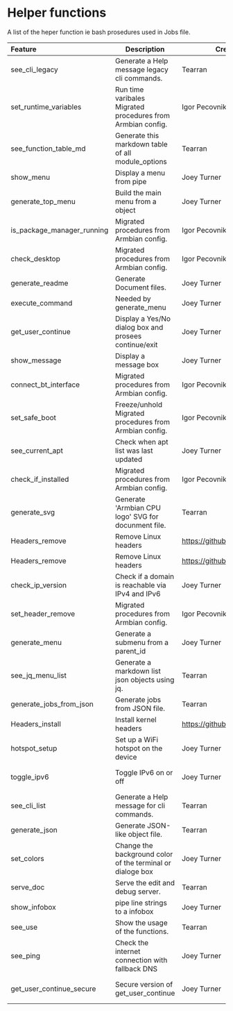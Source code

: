 
# Helper functions
A list of the heper function ie bash prosedures used in Jobs file.

| Feature | Description | Credit | Reference | Documents | Status |
|:------- | ----------- | ----------- |:---------:|:---------:|:------:|
| see_cli_legacy | Generate a Help message legacy cli commands. | Tearran | X | X | source link Needed | 
| set_runtime_variables | Run time varibales Migrated procedures from Armbian config. | Igor Pecovnik | [Source](https://github.com/Tearran/configng/blob/main/config.ng.functions.sh#L136) | X | Active | 
| see_function_table_md | Generate this markdown table of all module_options | Tearran | X | X | source link Needed | 
| show_menu | Display a menu from pipe | Joey Turner | [Source](https://github.com/Tearran/configng/blob/main/config.ng.functions.sh#L550) | X | Active | 
| generate_top_menu | Build the main menu from a object | Joey Turner | [Source](https://github.com/Tearran/configng/blob/main/config.ng.functions.sh#L370) | X | Active | 
| is_package_manager_running | Migrated procedures from Armbian config. | Igor Pecovnik | [Source](https://github.com/Tearran/configng/blob/main/config.ng.functions.sh#L111) | X | Active | 
| check_desktop | Migrated procedures from Armbian config. | Igor Pecovnik | [Source](https://github.com/Tearran/configng/blob/main/config.ng.functions.sh#L16) | X | Active | 
| generate_readme | Generate Document files. | Joey Turner | [Source](https://github.com/armbian/configng/blob/main/lib/armbian-configng/config.ng.functions.sh#L17) | X | review | 
| execute_command | Needed by generate_menu | Joey Turner | [Source](https://github.com/Tearran/configng/blob/main/config.ng.functions.sh#L464) | X | Active | 
| get_user_continue | Display a Yes/No dialog box and prosees continue/exit | Joey Turner | [Source](https://github.com/Tearran/configng/blob/main/config.ng.functions.sh#L588) | X | Active | 
| show_message | Display a message box | Joey Turner | [Source](https://github.com/Tearran/configng/blob/main/config.ng.functions.sh#486) | [Document](https://github.com/armbian/configng/wiki/interface) | Review | 
| connect_bt_interface | Migrated procedures from Armbian config. | Igor Pecovnik | [Source](https://github.com/Tearran/configng/blob/main/config.ng.functions.sh#L221) | X | Active | 
| set_safe_boot | Freeze/unhold Migrated procedures from Armbian config. | Igor Pecovnik | [Source](https://github.com/Tearran/configng/blob/main/config.ng.functions.sh#L188) | X | Active | 
| see_current_apt | Check when apt list was last updated | Joey Turner | [Source](https://github.com/Tearran/configng/blob/main/config.ng.functions.sh#667) | X | Active | 
| check_if_installed | Migrated procedures from Armbian config. | Igor Pecovnik | [Source](https://github.com/Tearran/configng/blob/main/config.ng.functions.sh#L88) | X | Active | 
| generate_svg | Generate 'Armbian CPU logo' SVG for docunment file. | Tearran | [Source](https://github.com/armbian/configng/blob/main/lib/armbian-configng/config.ng.functions.sh#L201) | X | review | 
| Headers_remove | Remove Linux headers | https://github.com/Tearran | [Source](https://github.com/armbian/config/blob/master/debian-config-jobs#L160) | [Document](https://github.com/armbian/config/wiki#System) | Review | 
| Headers_remove | Remove Linux headers | https://github.com/Tearran | [Source](https://github.com/armbian/config/blob/master/debian-config-jobs#L160) | [Document](https://github.com/armbian/config/wiki#System) | Review | 
| check_ip_version | Check if a domain is reachable via IPv4 and IPv6 | Joey Turner | X | X | source link Needed | 
| set_header_remove | Migrated procedures from Armbian config. | Igor Pecovnik | [Source](https://github.com/Tearran/configng/blob/main/config.ng.functions.sh#L64) | X | Active | 
| generate_menu | Generate a submenu from a parent_id | Joey Turner | [Source](https://github.com/Tearran/configng/blob/main/config.ng.functions.sh#L416) | X | Active | 
| see_jq_menu_list | Generate a markdown list json objects using jq. | Tearran | [Source](https://github.com/armbian/configng/blob/main/lib/armbian-configng/config.ng.functions.sh#L304) | X | review | 
| generate_jobs_from_json | Generate jobs from JSON file. | Tearran | [Source](https://github.com/armbian/configng/blob/main/lib/armbian-configng/config.ng.functions.sh#L253) | X | review | 
| Headers_install | Install kernel headers | https://github.com/Tearran | [Source](https://github.com/armbian/config/blob/master/debian-config-jobs#L160) | [Document](https://github.com/armbian/config/wiki#System) | Review | 
| hotspot_setup | Set up a WiFi hotspot on the device | Joey Turner | X | X | source link Needed | 
| toggle_ipv6 | Toggle IPv6 on or off | Joey Turner | X | X | source link Needed | 
| see_cli_list | Generate a Help message for cli commands. | Tearran | X | X | source link Needed | 
| generate_json | Generate JSON-like object file. | Tearran | [Source](https://github.com/armbian/configng/blob/main/lib/armbian-configng/config.ng.functions.sh#L174) | X | review | 
| set_colors | Change the background color of the terminal or dialoge box | Joey Turner | [Source](https://github.com/Tearran/configng/blob/main/config.ng.functions.sh#L287) | X | Active | 
| serve_doc | Serve the edit and debug server. | Tearran | [Source](https://github.com/armbian/configng/blob/main/lib/armbian-configng/config.ng.functions.sh#L106) | X | review | 
| show_infobox | pipe line strings to a infobox  | Joey Turner | [Source](https://github.com/Tearran/configng/blob/main/config.ng.functions.sh#512) | X | Active | 
| see_use | Show the usage of the functions. | Tearran | [Source](https://github.com/armbian/configng/blob/main/lib/armbian-configng/config.ng.functions.sh#L145) | X | review | 
| see_ping | Check the internet connection with fallback DNS | Joey Turner | [Source](https://github.com/Tearran/configng/blob/main/config.ng.functions.sh#632) | X | review | 
| get_user_continue_secure | Secure version of get_user_continue | Joey Turner | X | X | source link Needed | 


